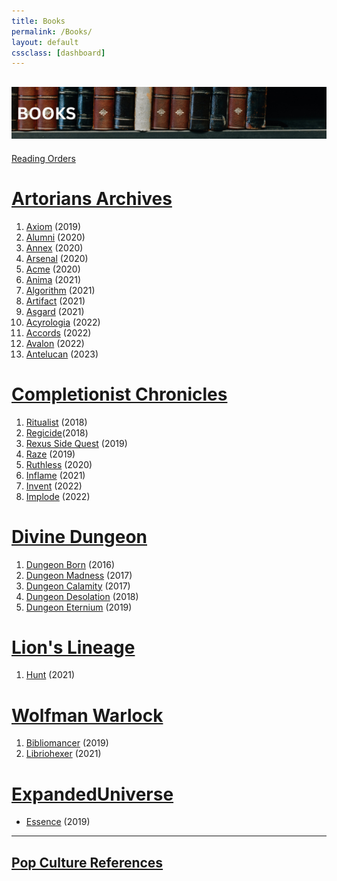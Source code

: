 ```yaml
---
title: Books
permalink: /Books/
layout: default
cssclass: [dashboard]
---
```

![books](images/banners/books.png)
---
[Reading Orders](_Books/bookOrder.md)

# [Artorians Archives](_Books/ArtoriansArchives/ArtoriansArchives.md)
1. [Axiom](_Books/ArtoriansArchives/Axiom.md) (2019)
2. [Alumni](_Books/ArtoriansArchives/Alumni.md) (2020)
3. [Annex](_Books/ArtoriansArchives/Annex.md) (2020)
4. [Arsenal](_Books/ArtoriansArchives/Arsenal.md) (2020)
5. [Acme](_Books/ArtoriansArchives/Acme.md) (2020)
6. [Anima](_Books/ArtoriansArchives/Anima.md) (2021)
7. [Algorithm](_Books/ArtoriansArchives/Algorithm.md) (2021)
8. [Artifact](_Books/ArtoriansArchives/Artifact.md) (2021)
9. [Asgard](_Books/ArtoriansArchives/Asgard.md) (2021)
10. [Acyrologia](_Books/ArtoriansArchives/Acyrologia.md) (2022)
11. [Accords](_Books/ArtoriansArchives/Accords.md) (2022)
12. [Avalon](_Books/ArtoriansArchives/Avalon.md) (2022)
13. [Antelucan](_Books/ArtoriansArchives/Antelucan.md) (2023)

# [Completionist Chronicles](_Books/CompletionistChronicles/CompletionistChronicles.md)
1. [Ritualist](_Books/CompletionistChronicles/Ritualist.md) (2018)
2. [Regicide](_Books/CompletionistChronicles/Regicide.md)(2018)
3. [Rexus Side Quest](_Books/CompletionistChronicles/Rexus%20Side%20Quest.md) (2019)
5. [Raze](_Books/CompletionistChronicles/Raze.md) (2019)
6. [Ruthless](_Books/CompletionistChronicles/Ruthless.md) (2020)
7. [Inflame](_Books/CompletionistChronicles/Inflame.md) (2021)
8. [Invent](_Books/CompletionistChronicles/Invent.md) (2022)
9. [Implode](_Books/CompletionistChronicles/Implode.md) (2022)

# [Divine Dungeon](_Books/DivineDungeon/DivineDungeon.md)
1. [Dungeon Born](_Books/DivineDungeon/DungeonBorn.md) (2016)
2. [Dungeon Madness](_Books/DivineDungeon/DungeonMadness.md) (2017)
3. [Dungeon Calamity](_Books/DivineDungeon/DungeonCalamity.md) (2017)
4. [Dungeon Desolation](_Books/DivineDungeon/DungeonDesolation.md) (2018)
5. [Dungeon Eternium](_Books/DivineDungeon/DungeonEternium.md) (2019)

# [Lion's Lineage](_Books/LionsLineage/LionsLineage.md)
1. [Hunt](_Books/LionsLineage/Hunt.md) (2021)


# [Wolfman Warlock](_Books/WolfmanWarlock/WolfmanWarlock.md)
1. [Bibliomancer](_Books/WolfmanWarlock/Bibliomancer.md) (2019)
2. [Libriohexer](_Books/WolfmanWarlock/Libriohexer.md) (2021)

# [ExpandedUniverse](_Books/ExpandedUniverse/ExpandedUniverse.md)
- [Essence](_Books/ExpandedUniverse/Essence.md) (2019)


--- 
## [Pop Culture References](_Books/PopCultureReferences.md)